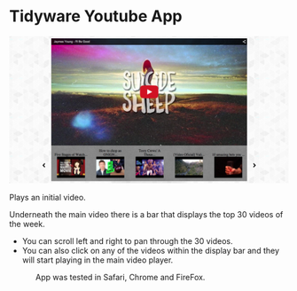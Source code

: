 # Tidyware Youtube App

![Alt text](https://github.com/okahara/Tidyware/blob/master/tidyware.png)

<p>Plays an initial video.</p>
<p>Underneath the main video there is a bar that displays the top 30 videos of the week.</p>
<ul>
  <li>You can scroll left and right to pan through the 30 videos.</li>
  <li>You can also click on any of the videos within the display bar and they will start playing in the main video player.</li>
<ul>

<p>App was tested in Safari, Chrome and FireFox.</p>
